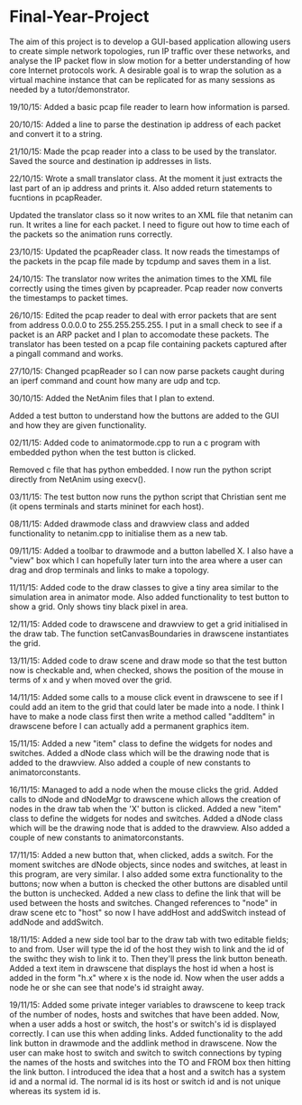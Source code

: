 # Final-Year-Project
The aim of this project is to develop a GUI-based application allowing users to create simple network topologies, run IP traffic over these networks, and analyse the IP packet flow in slow motion for a better understanding of how core Internet protocols work. A desirable goal is to wrap the solution as a virtual machine instance that can be replicated for as many sessions as needed by a tutor/demonstrator.

19/10/15:
Added a basic pcap file reader to learn how information is parsed.

20/10/15:
Added a line to parse the destination ip address of each packet and convert it to a string.

21/10/15:
Made the pcap reader into a class to be used by the translator. Saved the source and destination ip addresses in lists.

22/10/15:
Wrote a small translator class. At the moment it just extracts the last part of an ip address and prints it. Also added return statements to fucntions in pcapReader.

Updated the translator class so it now writes to an XML file that netanim can run. It writes a line for each packet. I need to figure out how to time each of the packets so the animation runs correctly.

23/10/15:
Updated the pcapReader class. It now reads the timestamps of the packets in the pcap file made by tcpdump and saves them in a list.

24/10/15:
The translator now writes the animation times to the XML file correctly using the times given by pcapreader. Pcap reader now converts the timestamps to packet times.

26/10/15:
Edited the pcap reader to deal with error packets that are sent from address 0.0.0.0 to 255.255.255.255. I put in a small check to see if a packet is an ARP packet and I plan to accomodate these packets. The translator has been tested on a pcap file containing packets captured after a pingall command and works.

27/10/15:
Changed pcapReader so I can now parse packets caught during an iperf command and count how many are udp and tcp.

30/10/15:
Added the NetAnim files that I plan to extend.

Added a test button to understand how the buttons are added to the GUI and how they are given functionality.

02/11/15:
Added code to animatormode.cpp to run a c program with embedded python when the test button is clicked.

Removed c file that has python embedded. I now run the python script directly from NetAnim using execv().

03/11/15:
The test button now runs the python script that Christian sent me (it opens terminals and starts mininet for each host). 

08/11/15:
Added drawmode class and drawview class and added functionality to netanim.cpp to initialise them as a new tab.

09/11/15:
Added a toolbar to drawmode and a button labelled X. I also have a "view" box which I can hopefully later turn into the area where a user can drag and drop terminals and links to make a topology.

11/11/15:
Added code to the draw classes to give a tiny area similar to the simulation area in animator mode. Also added functionality to test button to show a grid. Only shows tiny black pixel in area.

12/11/15:
Added code to drawscene and drawview to get a grid initialised in the draw tab. The function setCanvasBoundaries in drawscene instantiates the grid.

13/11/15:
Added code to draw scene and draw mode so that the test button now is checkable and, when checked, shows the position of the mouse in terms of x and y when moved over the grid.

14/11/15:
Added some calls to a mouse click event in drawscene to see if I could add an item to the grid that could later be made into a node. I think I have to make a node class first then write a method called "addItem" in drawscene before I can actually add a permanent graphics item.

15/11/15:
Added a new "item" class to define the widgets for nodes and switches. Added a dNode class which will be the drawing node that is added to the drawview. Also added a couple of new constants to animatorconstants.

16/11/15:
Managed to add a node when the mouse clicks the grid. Added calls to dNode and dNodeMgr to drawscene which allows the creation of nodes in the draw tab when the 'X' button is clicked.
Added a new "item" class to define the widgets for nodes and switches. Added a dNode class which will be the drawing node that is added to the drawview. Also added a couple of new constants to animatorconstants.

17/11/15:
Added a new button that, when clicked, adds a switch. For the moment switches are dNode objects, since nodes and switches, at least in this program, are very similar. I also added some extra functionality to the buttons; now when a button is checked the other buttons are disabled until the button is unchecked.
Added a new class to define the link that will be used between the hosts and switches.
Changed references to "node" in draw scene etc to "host" so now I have addHost and addSwitch instead of addNode and addSwitch.

18/11/15:
Added a new side tool bar to the draw tab with two editable fields; to and from. User will type the id of the host they wish to link and the id of the swithc they wish to link it to. Then they'll press the link button beneath.
Added a text item in drawscene that displays the host id when a host is added in the form "h.x" where x is the node id. Now when the user adds a node he or she can see that node's id straight away.

19/11/15:
Added some private integer variables to drawscene to keep track of the number of nodes, hosts and switches that have been added. Now, when a user adds a host or switch, the host's or switch's id is displayed correctly. I can use this when adding links.
Added functionality to the add link button in drawmode and the addlink method in drawscene. Now the user can make host to switch and switch to switch connections by typing the names of the hosts and switches into the TO and FROM box then hitting the link button.
I introduced the idea that a host and a switch has a system id and a normal id. The normal id is its host or switch id and is not unique whereas its system id is.